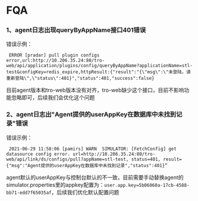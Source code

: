 # FQA

### 1、agent日志出现queryByAppName接口401错误

错误示例：

```aidl
 ERROR [pradar] pull plugin configs error,url:http://10.206.35.24:80/tro-web/api/application/plugins/config/queryByAppName?applicationName=stl-test&configKey=redis_expire,httpResult:{"result":"{\"msg\":\"未登陆，请重新登陆\",\"status\":401}","status":401,"success":false}
```

目前agent版本和tro-web版本没有对齐，tro-web缺少这个接口，目前不影响功能忽略即可，后续我们会优化这个问题

### 2、agent日志出"Agent提供的userAppKey在数据库中未找到记录"错误

错误示例：

```aidl
 2021-06-29 11:58:06 [pamirs] WARN  SIMULATOR: [FetchConfig] get datasource config error. url=http://10.206.35.24:80/tro-web/api/link/ds/configs/pull?appName=stl-test, status=401, result={"msg":"Agent提供的userAppKey在数据库中未找到记录","status":401}”
```

agent默认的userAppKey与控制台默认的不一致，目前需要手动替换agent的simulator.properties里的appkey配置为：``user.app.key=5b06060a-17cb-4588-bb71-edd7f65035af``，后续我们优化默认配置问题
